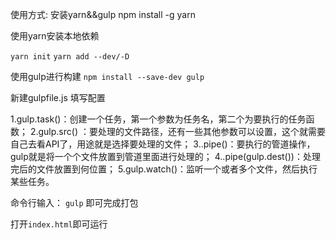 使用方式:
安装yarn&&gulp
npm install -g yarn


使用yarn安装本地依赖 

`yarn init`
`yarn add --dev/-D`

使用gulp进行构建
`npm install --save-dev gulp`

新建gulpfile.js 填写配置

1.gulp.task()：创建一个任务，第一个参数为任务名，第二个为要执行的任务函数；
2.gulp.src() ：要处理的文件路径，还有一些其他参数可以设置，这个就需要自己去看API了，用途就是选择要处理的文件；
3..pipe()：要执行的管道操作，gulp就是将一个个文件放置到管道里面进行处理的；
4..pipe(gulp.dest())：处理完后的文件放置到何位置；
5.gulp.watch()：监听一个或者多个文件，然后执行某些任务。

命令行输入：
`gulp` 即可完成打包

打开`index.html`即可运行
